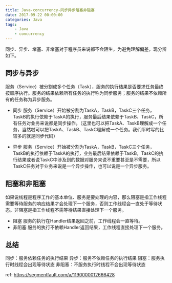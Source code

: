 ```yaml
---
title: Java-concurrency-同步异步阻塞非阻塞
date: 2017-09-22 00:00:00
categories: Java
tags:
    - Java
    - concurrency
---
```


同步、异步、堵塞、非堵塞对于程序员来说都不会陌生，为避免理解偏差，现分辨如下。

<!-- more -->

## 同步与异步
服务（Service）被分割成多个任务（Task），服务的执行结果是否要求任务最终按顺序执行。服务的结果依赖所有任务的执行称为同步服务；服务的结果不依赖所有的任务称为异步服务。

- 同步 服务（Service）开始被分割为TaskA，TaskB，TaskC三个任务，TaskB的执行依赖于TaskA的执行，服务最后结果依赖于TaskB、TaskC，所有任务对业务来说都是同步操作。（这里也可以把TaskA、TaskB理解成一个任务，当然啦可以把TaskA、TaskB、TaskC理解成一个任务。我们平时写的比较多的就是同步代码）

- 异步 服务（Service）开始被分割为TaskA，TaskB，TaskC三个任务，TaskB的执行依赖于TaskA的执行，业务最后结果依赖于TaskB，TaskC的执行结果或者说TaskC中涉及到的数据对服务来说不重要甚至是不需要，所以TaskC任务对于业务来说是一个异步操作，也可以说是一个异步服务。

## 阻塞和非阻塞
如果说线程是程序工作的基本单位、服务是要处理的内容，那么阻塞是指工作线程需要等待服务的响应结果才会处理下一个服务，否则工作线程会一直处于等待状态。非阻塞是指工作线程不需等待结果直接处理下一个服务。

- 阻塞 服务的执行在Handler结果返回之前，工作线程会一直等待。
- 非阻塞 服务的执行不依赖Handler返回结果，工作线程直接处理下一个服务。

## 总结
同步：服务依赖任务的执行结果
异步：服务不依赖任务的执行结果
阻塞：服务执行时线程会出现等待状态
非阻塞：不服务执行时线程不会出现等待状态

ref:
https://segmentfault.com/a/1190000012666428
